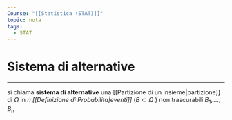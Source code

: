 ```yaml
---
Course: "[[Statistica (STAT)]]"
topic: nota
tags:
  - STAT
---
```

# Sistema di alternative
---
si chiama __sistema di alternative__ una [[Partizione di un insieme|partizione]] di $\Omega$ in $n$ _[[Definizione di Probabilita|eventi]]_ ($B\subset \Omega$ ) non trascurabili $B_1,\dots,B_n$ 
